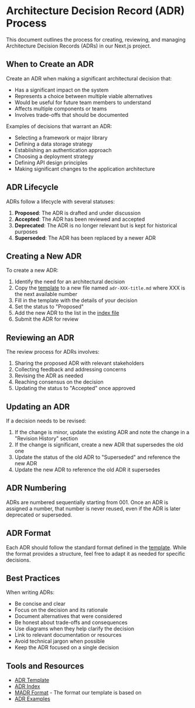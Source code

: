 # Architecture Decision Record (ADR) Process

This document outlines the process for creating, reviewing, and managing Architecture Decision Records (ADRs) in our Next.js project.

## When to Create an ADR

Create an ADR when making a significant architectural decision that:

- Has a significant impact on the system
- Represents a choice between multiple viable alternatives
- Would be useful for future team members to understand
- Affects multiple components or teams
- Involves trade-offs that should be documented

Examples of decisions that warrant an ADR:

- Selecting a framework or major library
- Defining a data storage strategy
- Establishing an authentication approach
- Choosing a deployment strategy
- Defining API design principles
- Making significant changes to the application architecture

## ADR Lifecycle

ADRs follow a lifecycle with several statuses:

1. **Proposed**: The ADR is drafted and under discussion
2. **Accepted**: The ADR has been reviewed and accepted
3. **Deprecated**: The ADR is no longer relevant but is kept for historical purposes
4. **Superseded**: The ADR has been replaced by a newer ADR

## Creating a New ADR

To create a new ADR:

1. Identify the need for an architectural decision
2. Copy the [template](./template.md) to a new file named `adr-XXX-title.md` where XXX is the next available number
3. Fill in the template with the details of your decision
4. Set the status to "Proposed"
5. Add the new ADR to the list in the [index file](./index.md)
6. Submit the ADR for review

## Reviewing an ADR

The review process for ADRs involves:

1. Sharing the proposed ADR with relevant stakeholders
2. Collecting feedback and addressing concerns
3. Revising the ADR as needed
4. Reaching consensus on the decision
5. Updating the status to "Accepted" once approved

## Updating an ADR

If a decision needs to be revised:

1. If the change is minor, update the existing ADR and note the change in a "Revision History" section
2. If the change is significant, create a new ADR that supersedes the old one
3. Update the status of the old ADR to "Superseded" and reference the new ADR
4. Update the new ADR to reference the old ADR it supersedes

## ADR Numbering

ADRs are numbered sequentially starting from 001. Once an ADR is assigned a number, that number is never reused, even if the ADR is later deprecated or superseded.

## ADR Format

Each ADR should follow the standard format defined in the [template](./template.md). While the format provides a structure, feel free to adapt it as needed for specific decisions.

## Best Practices

When writing ADRs:

- Be concise and clear
- Focus on the decision and its rationale
- Document alternatives that were considered
- Be honest about trade-offs and consequences
- Use diagrams when they help clarify the decision
- Link to relevant documentation or resources
- Avoid technical jargon when possible
- Keep the ADR focused on a single decision

## Tools and Resources

- [ADR Template](./template.md)
- [ADR Index](./index.md)
- [MADR Format](https://adr.github.io/madr/) - The format our template is based on
- [ADR Examples](https://github.com/joelparkerhenderson/architecture-decision-record/tree/main/examples)
